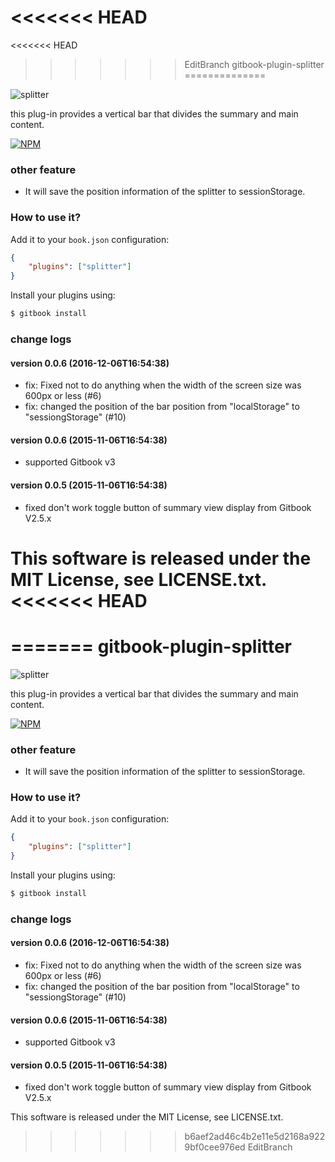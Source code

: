 <<<<<<< HEAD
=======
<<<<<<< HEAD
>>>>>>> EditBranch
gitbook-plugin-splitter
==============

![splitter](https://raw.githubusercontent.com/yoshidax/gitbook-plugin-splitter/master/gitbook-splitter-demo.gif)

this plug-in provides a vertical bar that divides the summary and main content.

[![NPM](https://nodei.co/npm/gitbook-plugin-splitter.png?downloads=true&downloadRank=true&stars=true)](https://nodei.co/npm/gitbook-plugin-splitter/)

### other feature

* It will save the position information of the splitter to sessionStorage.

### How to use it?

Add it to your `book.json` configuration:

```json
{
    "plugins": ["splitter"]
}
```

Install your plugins using:

```bash
$ gitbook install
```

### change logs

#### version 0.0.6 (2016-12-06T16:54:38)

* fix: Fixed not to do anything when the width of the screen size was 600px or less (#6) 
* fix: changed the position of the bar position from "localStorage" to "sessiongStorage" (#10)

#### version 0.0.6 (2015-11-06T16:54:38)

* supported Gitbook v3

#### version 0.0.5 (2015-11-06T16:54:38)

* fixed don't work toggle button of summary view display from Gitbook V2.5.x

This software is released under the MIT License, see LICENSE.txt.
<<<<<<< HEAD
=======
=======
gitbook-plugin-splitter
==============

![splitter](https://raw.githubusercontent.com/yoshidax/gitbook-plugin-splitter/master/gitbook-splitter-demo.gif)

this plug-in provides a vertical bar that divides the summary and main content.

[![NPM](https://nodei.co/npm/gitbook-plugin-splitter.png?downloads=true&downloadRank=true&stars=true)](https://nodei.co/npm/gitbook-plugin-splitter/)

### other feature

* It will save the position information of the splitter to sessionStorage.

### How to use it?

Add it to your `book.json` configuration:

```json
{
    "plugins": ["splitter"]
}
```

Install your plugins using:

```bash
$ gitbook install
```

### change logs

#### version 0.0.6 (2016-12-06T16:54:38)

* fix: Fixed not to do anything when the width of the screen size was 600px or less (#6) 
* fix: changed the position of the bar position from "localStorage" to "sessiongStorage" (#10)

#### version 0.0.6 (2015-11-06T16:54:38)

* supported Gitbook v3

#### version 0.0.5 (2015-11-06T16:54:38)

* fixed don't work toggle button of summary view display from Gitbook V2.5.x

This software is released under the MIT License, see LICENSE.txt.
>>>>>>> b6aef2ad46c4b2e11e5d2168a9229bf0cee976ed
>>>>>>> EditBranch

